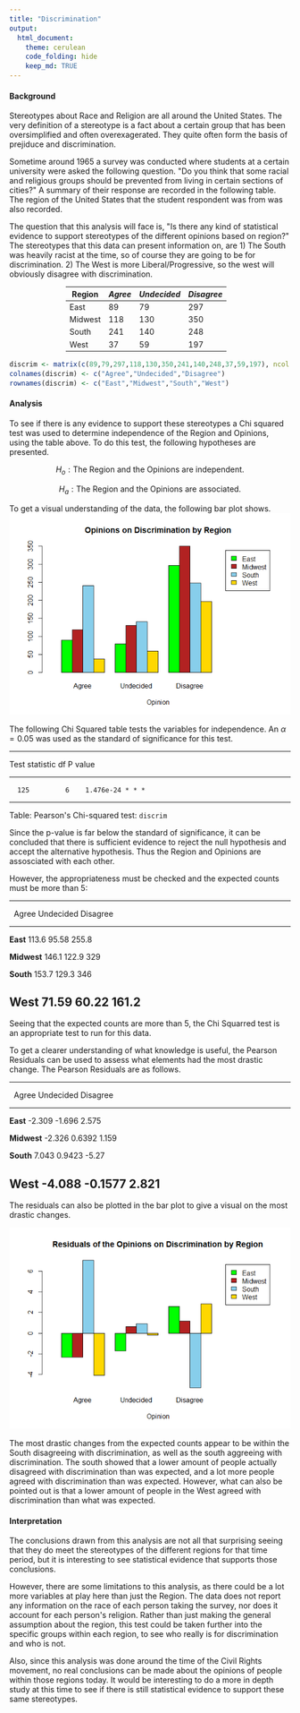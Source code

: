 ```yaml
---
title: "Discrimination"
output: 
  html_document: 
    theme: cerulean
    code_folding: hide
    keep_md: TRUE
---
```



#### Background

Stereotypes about Race and Religion are all around the United States.  The very definition of a stereotype is a fact about a certain group that has been oversimplified and often overexagerated.  They quite often form the basis of prejiduce and discrimination.  

Sometime around 1965 a survey was conducted where students at a certain university were asked the following question. "Do you think that some racial and religious groups should be prevented from living in certain sections of cities?" A summary of their response are recorded in the following table. The region of the United States that the student respondent was from was also recorded.

The question that this analysis will face is, "Is there any kind of statistical evidence to support stereotypes of the different opinions based on region?" The stereotypes that this data can present information on, are 1) The South was heavily racist at the time, so of course they are going to be for discrimination. 2) The West is more Liberal/Progressive, so the west will obviously disagree with discrimination.

<div style="padding-left:20%; padding-right:20%;">

| Region | *Agree* | *Undecided* | *Disagree* |
|--------|---------|-------------|------------|
| East   |  89     |  79         |  297       |
| Midwest| 118     | 130         |  350       |
| South  | 241     | 140         |  248       |
| West   |  37     |  59         |  197       |

</div>


```r
discrim <- matrix(c(89,79,297,118,130,350,241,140,248,37,59,197), ncol = 3, byrow = T)
colnames(discrim) <- c("Agree","Undecided","Disagree")
rownames(discrim) <- c("East","Midwest","South","West")
```




#### Analysis

To see if there is any evidence to support these stereotypes a Chi squared test was used to determine independence of the Region and Opinions, using the table above.  To do this test, the following hypotheses are presented.

$$
H_o: \text{The Region and the Opinions are independent.}
$$

$$
H_a: \text{The Region and the Opinions are associated.}
$$


To get a visual understanding of the data, the following bar plot shows.
![](Chi_Squared_Example_files/figure-html/unnamed-chunk-3-1.png)<!-- -->


The following Chi Squared table tests the variables for independence. An $\alpha = 0.05$ was used as the standard of significance for this test.


---------------------------------------
 Test statistic   df       P value     
---------------- ---- -----------------
      125         6    1.476e-24 * * * 
---------------------------------------

Table: Pearson's Chi-squared test: `discrim`

Since the p-value is far below the standard of significance, it can be concluded that there is sufficient evidence to reject the null hypothesis and accept the alternative hypothesis.  Thus the Region and Opinions are assosciated with each other.

However, the appropriateness must be checked and the expected counts must be more than 5:

--------------------------------------------
   &nbsp;      Agree   Undecided   Disagree 
------------- ------- ----------- ----------
  **East**     113.6     95.58      255.8   

 **Midwest**   146.1     122.9       329    

  **South**    153.7     129.3       346    

  **West**     71.59     60.22      161.2   
--------------------------------------------
Seeing that the expected counts are more than 5, the Chi Squarred test is an appropriate test to run for this data.

To get a clearer understanding of what knowledge is useful, the Pearson Residuals can be used to assess what elements had the most drastic change.  The Pearson Residuals are as follows.


---------------------------------------------
   &nbsp;      Agree    Undecided   Disagree 
------------- -------- ----------- ----------
  **East**     -2.309    -1.696      2.575   

 **Midwest**   -2.326    0.6392      1.159   

  **South**    7.043     0.9423      -5.27   

  **West**     -4.088    -0.1577     2.821   
---------------------------------------------
The residuals can also be plotted in the bar plot to give a visual on the most drastic changes. 

![](Chi_Squared_Example_files/figure-html/unnamed-chunk-7-1.png)<!-- -->

The most drastic changes from the expected counts appear to be within the South disagreeing with discrimination, as well as the south aggreeing with discrimination. The south showed that a lower amount of people actually disagreed with discrimination than was expected, and a lot more people agreed with discrimination than was expected.  However, what can also be pointed out is that a lower amount of people in the West agreed with discrimination than what was expected.  

#### Interpretation

The conclusions drawn from this analysis are not all that surprising seeing that they do meet the stereotypes of the different regions for that time period, but it is interesting to see statistical evidence that supports those conclusions.

However, there are some limitations to this analysis, as there could be a lot more variables at play here than just the Region.  The data does not report any information on the race of each person taking the survey, nor does it account for each person's religion.  Rather than just making the general assumption about the region, this test could be taken further into the specific groups within each region, to see who really is for discrimination and who is not.  

Also, since this analysis was done around the time of the Civil Rights movement, no real conclusions can be made about the opinions of people within those regions today.  It would be interesting to do a more in depth study at this time to see if there is still statistical evidence to support these same stereotypes.
